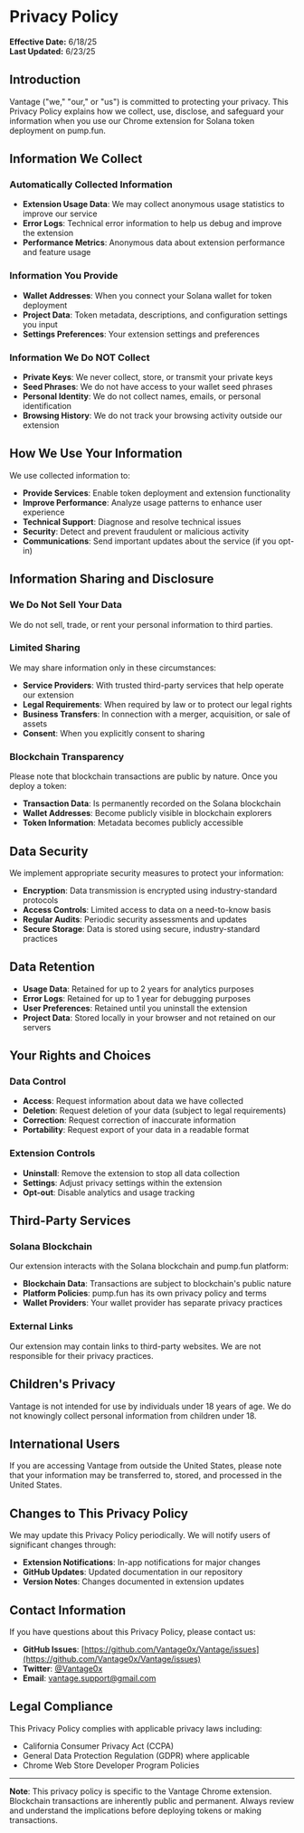# Privacy Policy

**Effective Date:** 6/18/25  
**Last Updated:** 6/23/25

## Introduction

Vantage ("we," "our," or "us") is committed to protecting your privacy. This Privacy Policy explains how we collect, use, disclose, and safeguard your information when you use our Chrome extension for Solana token deployment on pump.fun.

## Information We Collect

### Automatically Collected Information
- **Extension Usage Data**: We may collect anonymous usage statistics to improve our service
- **Error Logs**: Technical error information to help us debug and improve the extension
- **Performance Metrics**: Anonymous data about extension performance and feature usage

### Information You Provide
- **Wallet Addresses**: When you connect your Solana wallet for token deployment
- **Project Data**: Token metadata, descriptions, and configuration settings you input
- **Settings Preferences**: Your extension settings and preferences

### Information We Do NOT Collect
- **Private Keys**: We never collect, store, or transmit your private keys
- **Seed Phrases**: We do not have access to your wallet seed phrases
- **Personal Identity**: We do not collect names, emails, or personal identification
- **Browsing History**: We do not track your browsing activity outside our extension

## How We Use Your Information

We use collected information to:
- **Provide Services**: Enable token deployment and extension functionality
- **Improve Performance**: Analyze usage patterns to enhance user experience
- **Technical Support**: Diagnose and resolve technical issues
- **Security**: Detect and prevent fraudulent or malicious activity
- **Communications**: Send important updates about the service (if you opt-in)

## Information Sharing and Disclosure

### We Do Not Sell Your Data
We do not sell, trade, or rent your personal information to third parties.

### Limited Sharing
We may share information only in these circumstances:
- **Service Providers**: With trusted third-party services that help operate our extension
- **Legal Requirements**: When required by law or to protect our legal rights
- **Business Transfers**: In connection with a merger, acquisition, or sale of assets
- **Consent**: When you explicitly consent to sharing

### Blockchain Transparency
Please note that blockchain transactions are public by nature. Once you deploy a token:
- **Transaction Data**: Is permanently recorded on the Solana blockchain
- **Wallet Addresses**: Become publicly visible in blockchain explorers
- **Token Information**: Metadata becomes publicly accessible

## Data Security

We implement appropriate security measures to protect your information:
- **Encryption**: Data transmission is encrypted using industry-standard protocols
- **Access Controls**: Limited access to data on a need-to-know basis
- **Regular Audits**: Periodic security assessments and updates
- **Secure Storage**: Data is stored using secure, industry-standard practices

## Data Retention

- **Usage Data**: Retained for up to 2 years for analytics purposes
- **Error Logs**: Retained for up to 1 year for debugging purposes
- **User Preferences**: Retained until you uninstall the extension
- **Project Data**: Stored locally in your browser and not retained on our servers

## Your Rights and Choices

### Data Control
- **Access**: Request information about data we have collected
- **Deletion**: Request deletion of your data (subject to legal requirements)
- **Correction**: Request correction of inaccurate information
- **Portability**: Request export of your data in a readable format

### Extension Controls
- **Uninstall**: Remove the extension to stop all data collection
- **Settings**: Adjust privacy settings within the extension
- **Opt-out**: Disable analytics and usage tracking

## Third-Party Services

### Solana Blockchain
Our extension interacts with the Solana blockchain and pump.fun platform:
- **Blockchain Data**: Transactions are subject to blockchain's public nature
- **Platform Policies**: pump.fun has its own privacy policy and terms
- **Wallet Providers**: Your wallet provider has separate privacy practices

### External Links
Our extension may contain links to third-party websites. We are not responsible for their privacy practices.

## Children's Privacy

Vantage is not intended for use by individuals under 18 years of age. We do not knowingly collect personal information from children under 18.

## International Users

If you are accessing Vantage from outside the United States, please note that your information may be transferred to, stored, and processed in the United States.

## Changes to This Privacy Policy

We may update this Privacy Policy periodically. We will notify users of significant changes through:
- **Extension Notifications**: In-app notifications for major changes
- **GitHub Updates**: Updated documentation in our repository
- **Version Notes**: Changes documented in extension updates

## Contact Information

If you have questions about this Privacy Policy, please contact us:

- **GitHub Issues**: [https://github.com/Vantage0x/Vantage/issues](https://github.com/Vantage0x/Vantage/issues)
- **Twitter**: [@Vantage0x](https://x.com/Vantage0x)
- **Email**: vantage.support@gmail.com

## Legal Compliance

This Privacy Policy complies with applicable privacy laws including:
- California Consumer Privacy Act (CCPA)
- General Data Protection Regulation (GDPR) where applicable
- Chrome Web Store Developer Program Policies

---

**Note**: This privacy policy is specific to the Vantage Chrome extension. Blockchain transactions are inherently public and permanent. Always review and understand the implications before deploying tokens or making transactions. 
